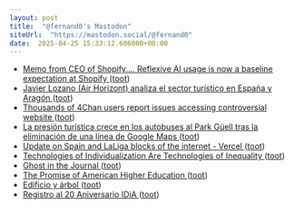 ```yaml
---
layout: post
title:  "@fernand0's Mastodon"
siteUrl:  "https://mastodon.social/@fernand0"
date:  2025-04-25 15:33:12.606000+00:00
---
```

*  [Memo from CEO of Shopify.... Reflexive AI usage is now a baseline expectation at Shopify ](https://donaldclarkplanb.blogspot.com/2025/04/memo-from-ceo-of-shopify-reflexive-ai.htm) ([toot](https://mastodon.social/@fernand0/114399326542497760))
*  [Javier Lozano (Air Horizont) analiza el sector turístico en España y Aragón ](https://redaccion.camarazaragoza.com/javier-lozano-air-horizont-aragon-turismo) ([toot](https://mastodon.social/@fernand0/114398973518309740))
*  [Thousands of 4Chan users report issues accessing controversial website ](https://www.the-sun.com/tech/14029069/4chan-down-updates-controversial-website-hacking) ([toot](https://mastodon.social/@fernand0/114398844337063915))
*  [La presión turística crece en los autobuses al Park Güell tras la eliminación de una línea de Google Maps ](https://www.eldiario.es/catalunya/presion-turistica-crece-autobuses-park-guell-eliminacion-linea-google-maps_1_12109032.htm) ([toot](https://mastodon.social/@fernand0/114398682773374644))
*  [Update on Spain and LaLiga blocks of the internet - Vercel ](https://vercel.com/blog/update-on-spain-and-laliga-blocks-of-the-interne) ([toot](https://mastodon.social/@fernand0/114398275597664041))
*  [Technologies of Individualization Are Technologies of Inequality ](https://2ndbreakfast.audreywatters.com/technologies-of-individualization-are-technologies-of-inequality) ([toot](https://mastodon.social/@fernand0/114398032034368791))
*  [Ghost in the Journal ](https://hybridhorizons.substack.com/p/ghost-in-the-journa) ([toot](https://mastodon.social/@fernand0/114397940011099499))
*  [The Promise of American Higher Education ](https://www.harvard.edu/president/news/2025/the-promise-of-american-higher-education) ([toot](https://mastodon.social/@fernand0/114397731993265335))
*  [Edificio y árbol ](https://www.flickr.com/photos/fernand0/54448771169) ([toot](https://mastodon.social/@fernand0/114396018660004183))
*  [Registro al 20 Aniversario IDiA ](https://idia.es/registro-al-20-aniversario-idia) ([toot](https://mastodon.social/@fernand0/114396016131206555))
